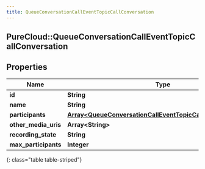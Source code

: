 ```yaml
---
title: QueueConversationCallEventTopicCallConversation
---
```

## PureCloud::QueueConversationCallEventTopicCallConversation

## Properties

|Name | Type | Description | Notes|
|------------ | ------------- | ------------- | -------------|
| **id** | **String** |  | [optional] |
| **name** | **String** |  | [optional] |
| **participants** | [**Array&lt;QueueConversationCallEventTopicCallMediaParticipant&gt;**](QueueConversationCallEventTopicCallMediaParticipant.html) |  | [optional] |
| **other_media_uris** | **Array&lt;String&gt;** |  | [optional] |
| **recording_state** | **String** |  | [optional] |
| **max_participants** | **Integer** |  | [optional] |
{: class="table table-striped"}



